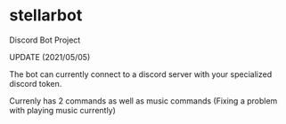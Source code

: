 # stellarbot
Discord Bot Project

UPDATE (2021/05/05)

The bot can currently connect to a discord server with your specialized discord token. 

Currenly has 2 commands as well as music commands (Fixing a problem with playing music currently)
